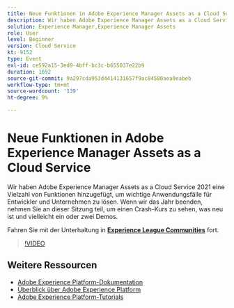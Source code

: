 ```yaml
---
title: Neue Funktionen in Adobe Experience Manager Assets as a Cloud Service
description: Wir haben Adobe Experience Manager Assets as a Cloud Service 2021 eine Vielzahl von Funktionen hinzugefügt, um wichtige Anwendungsfälle für Entwickler und Unternehmen zu lösen. Wenn wir das Jahr beenden, nehmen Sie an dieser Sitzung teil, um einen Crash-Kurs zu sehen, was neu ist und vielleicht ein oder zwei Demos.
solution: Experience Manager,Experience Manager Assets
role: User
level: Beginner
version: Cloud Service
kt: 9152
type: Event
exl-id: ce592a15-3ed9-4bff-bc3c-b655037e22b9
duration: 1692
source-git-commit: 9a297cda953d4414131657f9ac84580aea0eabeb
workflow-type: tm+mt
source-wordcount: '139'
ht-degree: 9%

---
```


# Neue Funktionen in Adobe Experience Manager Assets as a Cloud Service

Wir haben Adobe Experience Manager Assets as a Cloud Service 2021 eine Vielzahl von Funktionen hinzugefügt, um wichtige Anwendungsfälle für Entwickler und Unternehmen zu lösen. Wenn wir das Jahr beenden, nehmen Sie an dieser Sitzung teil, um einen Crash-Kurs zu sehen, was neu ist und vielleicht ein oder zwei Demos.

Fahren Sie mit der Unterhaltung in **[Experience League Communities](https://adobe.ly/2XSAcg)** fort.

>[!VIDEO](https://video.tv.adobe.com/v/337574/?quality=12&learn=on&hidetitle=true)

## Weitere Ressourcen

- [Adobe Experience Platform-Dokumentation](https://experienceleague.adobe.com/docs/experience-platform.html?lang=de)
- [Überblick über Adobe Experience Platform](https://experienceleague.adobe.com/docs/experience-platform/landing/home.html?lang=de)
- [Adobe Experience Platform-Tutorials](https://experienceleague.adobe.com/docs/platform-learn/tutorials/overview.html?lang=de)
